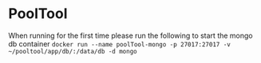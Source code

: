 # PoolTool

When running for the first time please run the following to start the mongo db container
`docker run --name poolTool-mongo -p 27017:27017 -v ~/pooltool/app/db/:/data/db -d mongo`
